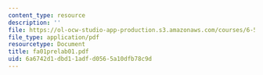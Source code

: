```yaml
---
content_type: resource
description: ''
file: https://ol-ocw-studio-app-production.s3.amazonaws.com/courses/6-542j-laboratory-on-the-physiology-acoustics-and-perception-of-speech-fall-2005/6a6742d1dbd11adfd0565a10dfb78c9d_fa01prelab01.pdf
file_type: application/pdf
resourcetype: Document
title: fa01prelab01.pdf
uid: 6a6742d1-dbd1-1adf-d056-5a10dfb78c9d
---
```

